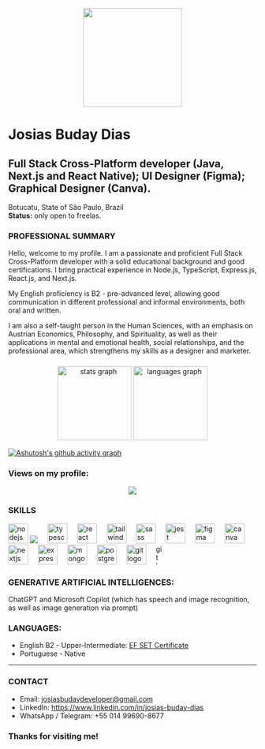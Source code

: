 <div align="center">
  <img height="200" src="https://media.licdn.com/dms/image/v2/D4D16AQGRZiGu2i7rUg/profile-displaybackgroundimage-shrink_350_1400/profile-displaybackgroundimage-shrink_350_1400/0/1728004969409?e=1734566400&v=beta&t=K-zSS4zVX7fvWx72_8onqU47Gi2g2X-q1EtefdPKw4g"  />
</div>

###

# Josias Buday Dias
## Full Stack Cross-Platform developer (Java, Next.js and React Native); UI Designer (Figma); Graphical Designer (Canva).
Botucatu, State of São Paulo, Brazil <br />
**Status:** only open to freelas.

### PROFESSIONAL SUMMARY
Hello, welcome to my profile. I am a passionate and proficient Full Stack Cross-Platform developer with a solid educational background and good certifications. I bring practical experience in Node.js, TypeScript, Express.js, React.js, and Next.js.

My English proficiency is B2 - pre-advanced level, allowing good communication in different professional and informal environments, both oral and written.

I am also a self-taught person in the Human Sciences, with an emphasis on Austrian Economics, Philosophy, and Spirituality, as well as their applications in mental and emotional health, social relationships, and the professional area, which strengthens my skills as a designer and marketer.

<!-- ### HIRE ME
I'm available for both freelancing and formal jobs. Please check out my website:
https://josiasbudaydeveloper.github.io -->

###

<div align="center">
  <img src="https://github-readme-stats.vercel.app/api?username=josiasbudaydeveloper&hide_title=false&hide_rank=false&show_icons=true&include_all_commits=true&count_private=true&disable_animations=false&theme=dracula&locale=en&hide_border=false&order=1" height="150" alt="stats graph"  />
  <img src="https://github-readme-stats.vercel.app/api/top-langs?username=josiasbudaydeveloper&locale=en&hide_title=false&layout=compact&card_width=320&langs_count=5&theme=dracula&hide_border=false&order=2" height="150" alt="languages graph"  />
</div>

[![Ashutosh's github activity graph](https://github-readme-activity-graph.vercel.app/graph?username=josiasbudaydeveloper&theme=github-compact)](https://github.com/ashutosh00710/github-readme-activity-graph)

### Views on my profile:
<div align="center">
  <img src="https://profile-counter.glitch.me/josiasbudaydeveloper/count.svg?"  />
</div>

###

### SKILLS
<div align="left">
  <img src="https://cdn.jsdelivr.net/gh/devicons/devicon/icons/nodejs/nodejs-original.svg" height="40" alt="nodejs logo"  />
  <img src="https://cdn.jsdelivr.net/gh/devicons/devicon@latest/icons/java/java-original-wordmark.svg" />
  <img width="12" />
  <img src="https://cdn.jsdelivr.net/gh/devicons/devicon/icons/typescript/typescript-original.svg" height="40" alt="typescript logo"  />
  <img width="12" />
  <img src="https://cdn.jsdelivr.net/gh/devicons/devicon/icons/react/react-original.svg" height="40" alt="react logo"  />
  <img width="12" />
  <img src="https://cdn.jsdelivr.net/gh/devicons/devicon/icons/tailwindcss/tailwindcss-original-wordmark.svg" height="40" alt="tailwindcss logo"  />
  <img width="12" />
  <img src="https://cdn.jsdelivr.net/gh/devicons/devicon/icons/sass/sass-original.svg" height="40" alt="sass logo"  />
  <img width="12" />
  <img src="https://cdn.jsdelivr.net/gh/devicons/devicon/icons/jest/jest-plain.svg" height="40" alt="jest logo"  />
  <img width="12" />
  <img src="https://cdn.jsdelivr.net/gh/devicons/devicon/icons/figma/figma-original.svg" height="40" alt="figma logo"  />
  <img width="12" />
  <img src="https://cdn.jsdelivr.net/gh/devicons/devicon/icons/canva/canva-original.svg" height="40" alt="canva logo"  />
  <img width="12" />
  <img src="https://cdn.jsdelivr.net/gh/devicons/devicon/icons/nextjs/nextjs-original.svg" height="40" alt="nextjs logo"  />
  <img width="12" />
  <img src="https://cdn.jsdelivr.net/gh/devicons/devicon/icons/express/express-original.svg" height="40" alt="express logo"  />
  <img width="12" />
  <img src="https://cdn.jsdelivr.net/gh/devicons/devicon/icons/mongodb/mongodb-original.svg" height="40" alt="mongodb logo"  />
  <img width="12" />
  <img src="https://cdn.jsdelivr.net/gh/devicons/devicon/icons/postgresql/postgresql-original.svg" height="40" alt="postgresql logo"  />
  <img width="12" />
  <img src="https://cdn.jsdelivr.net/gh/devicons/devicon/icons/git/git-original.svg" height="40" alt="git logo"  />
  <img width="12" />
  <img src="https://cdn.jsdelivr.net/gh/devicons/devicon/icons/github/github-original.svg" height="40" width="12" alt="github logo"  />
</div>

###

### GENERATIVE ARTIFICIAL INTELLIGENCES: 
ChatGPT and Microsoft Copilot (which has speech and image recognition, as well as
image generation via prompt)

### LANGUAGES: 
- English B2 - Upper-Intermediate: [EF SET Certificate](https://cert.efset.org/CsLdCH)
- Portuguese - Native
---

### CONTACT
- Email: josiasbudaydeveloper@gmail.com
- LinkedIn: https://www.linkedin.com/in/josias-buday-dias
- WhatsApp / Telegram: +55 014 99690-8677
<!-- - Portfolio: https://josiasbudaydeveloper.github.io -->
<!-- - Curriculum: [click here to check it out](https://docs.google.com/document/d/1EGWjHB5KhHXdI9thR4rtA4H-hRUB8J4BwbeNhXSjsO8/edit?usp=sharing) -->

### Thanks for visiting me!
